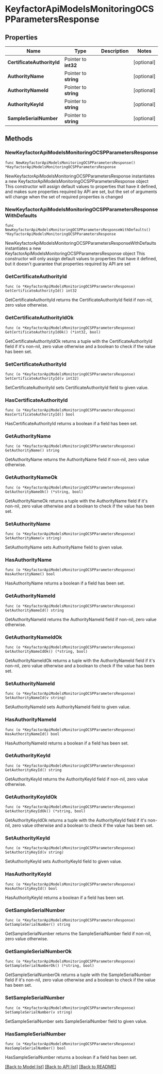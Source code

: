 # KeyfactorApiModelsMonitoringOCSPParametersResponse

## Properties

Name | Type | Description | Notes
------------ | ------------- | ------------- | -------------
**CertificateAuthorityId** | Pointer to **int32** |  | [optional] 
**AuthorityName** | Pointer to **string** |  | [optional] 
**AuthorityNameId** | Pointer to **string** |  | [optional] 
**AuthorityKeyId** | Pointer to **string** |  | [optional] 
**SampleSerialNumber** | Pointer to **string** |  | [optional] 

## Methods

### NewKeyfactorApiModelsMonitoringOCSPParametersResponse

`func NewKeyfactorApiModelsMonitoringOCSPParametersResponse() *KeyfactorApiModelsMonitoringOCSPParametersResponse`

NewKeyfactorApiModelsMonitoringOCSPParametersResponse instantiates a new KeyfactorApiModelsMonitoringOCSPParametersResponse object
This constructor will assign default values to properties that have it defined,
and makes sure properties required by API are set, but the set of arguments
will change when the set of required properties is changed

### NewKeyfactorApiModelsMonitoringOCSPParametersResponseWithDefaults

`func NewKeyfactorApiModelsMonitoringOCSPParametersResponseWithDefaults() *KeyfactorApiModelsMonitoringOCSPParametersResponse`

NewKeyfactorApiModelsMonitoringOCSPParametersResponseWithDefaults instantiates a new KeyfactorApiModelsMonitoringOCSPParametersResponse object
This constructor will only assign default values to properties that have it defined,
but it doesn't guarantee that properties required by API are set

### GetCertificateAuthorityId

`func (o *KeyfactorApiModelsMonitoringOCSPParametersResponse) GetCertificateAuthorityId() int32`

GetCertificateAuthorityId returns the CertificateAuthorityId field if non-nil, zero value otherwise.

### GetCertificateAuthorityIdOk

`func (o *KeyfactorApiModelsMonitoringOCSPParametersResponse) GetCertificateAuthorityIdOk() (*int32, bool)`

GetCertificateAuthorityIdOk returns a tuple with the CertificateAuthorityId field if it's non-nil, zero value otherwise
and a boolean to check if the value has been set.

### SetCertificateAuthorityId

`func (o *KeyfactorApiModelsMonitoringOCSPParametersResponse) SetCertificateAuthorityId(v int32)`

SetCertificateAuthorityId sets CertificateAuthorityId field to given value.

### HasCertificateAuthorityId

`func (o *KeyfactorApiModelsMonitoringOCSPParametersResponse) HasCertificateAuthorityId() bool`

HasCertificateAuthorityId returns a boolean if a field has been set.

### GetAuthorityName

`func (o *KeyfactorApiModelsMonitoringOCSPParametersResponse) GetAuthorityName() string`

GetAuthorityName returns the AuthorityName field if non-nil, zero value otherwise.

### GetAuthorityNameOk

`func (o *KeyfactorApiModelsMonitoringOCSPParametersResponse) GetAuthorityNameOk() (*string, bool)`

GetAuthorityNameOk returns a tuple with the AuthorityName field if it's non-nil, zero value otherwise
and a boolean to check if the value has been set.

### SetAuthorityName

`func (o *KeyfactorApiModelsMonitoringOCSPParametersResponse) SetAuthorityName(v string)`

SetAuthorityName sets AuthorityName field to given value.

### HasAuthorityName

`func (o *KeyfactorApiModelsMonitoringOCSPParametersResponse) HasAuthorityName() bool`

HasAuthorityName returns a boolean if a field has been set.

### GetAuthorityNameId

`func (o *KeyfactorApiModelsMonitoringOCSPParametersResponse) GetAuthorityNameId() string`

GetAuthorityNameId returns the AuthorityNameId field if non-nil, zero value otherwise.

### GetAuthorityNameIdOk

`func (o *KeyfactorApiModelsMonitoringOCSPParametersResponse) GetAuthorityNameIdOk() (*string, bool)`

GetAuthorityNameIdOk returns a tuple with the AuthorityNameId field if it's non-nil, zero value otherwise
and a boolean to check if the value has been set.

### SetAuthorityNameId

`func (o *KeyfactorApiModelsMonitoringOCSPParametersResponse) SetAuthorityNameId(v string)`

SetAuthorityNameId sets AuthorityNameId field to given value.

### HasAuthorityNameId

`func (o *KeyfactorApiModelsMonitoringOCSPParametersResponse) HasAuthorityNameId() bool`

HasAuthorityNameId returns a boolean if a field has been set.

### GetAuthorityKeyId

`func (o *KeyfactorApiModelsMonitoringOCSPParametersResponse) GetAuthorityKeyId() string`

GetAuthorityKeyId returns the AuthorityKeyId field if non-nil, zero value otherwise.

### GetAuthorityKeyIdOk

`func (o *KeyfactorApiModelsMonitoringOCSPParametersResponse) GetAuthorityKeyIdOk() (*string, bool)`

GetAuthorityKeyIdOk returns a tuple with the AuthorityKeyId field if it's non-nil, zero value otherwise
and a boolean to check if the value has been set.

### SetAuthorityKeyId

`func (o *KeyfactorApiModelsMonitoringOCSPParametersResponse) SetAuthorityKeyId(v string)`

SetAuthorityKeyId sets AuthorityKeyId field to given value.

### HasAuthorityKeyId

`func (o *KeyfactorApiModelsMonitoringOCSPParametersResponse) HasAuthorityKeyId() bool`

HasAuthorityKeyId returns a boolean if a field has been set.

### GetSampleSerialNumber

`func (o *KeyfactorApiModelsMonitoringOCSPParametersResponse) GetSampleSerialNumber() string`

GetSampleSerialNumber returns the SampleSerialNumber field if non-nil, zero value otherwise.

### GetSampleSerialNumberOk

`func (o *KeyfactorApiModelsMonitoringOCSPParametersResponse) GetSampleSerialNumberOk() (*string, bool)`

GetSampleSerialNumberOk returns a tuple with the SampleSerialNumber field if it's non-nil, zero value otherwise
and a boolean to check if the value has been set.

### SetSampleSerialNumber

`func (o *KeyfactorApiModelsMonitoringOCSPParametersResponse) SetSampleSerialNumber(v string)`

SetSampleSerialNumber sets SampleSerialNumber field to given value.

### HasSampleSerialNumber

`func (o *KeyfactorApiModelsMonitoringOCSPParametersResponse) HasSampleSerialNumber() bool`

HasSampleSerialNumber returns a boolean if a field has been set.


[[Back to Model list]](../README.md#documentation-for-models) [[Back to API list]](../README.md#documentation-for-api-endpoints) [[Back to README]](../README.md)


